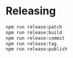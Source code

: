 # Releasing

```bash
npm run release:patch
npm run release:build
npm run release:commit
npm run release:tag
npm run release:publish
```